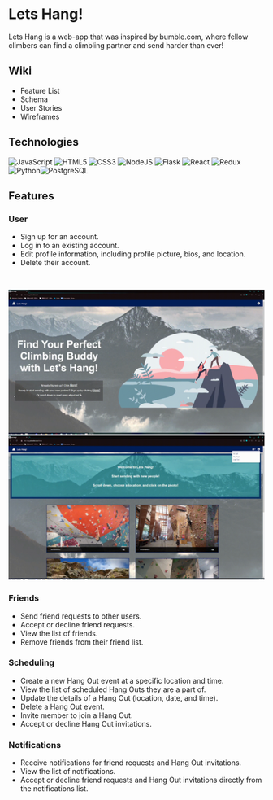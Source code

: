 # Lets Hang!

Lets Hang is a web-app that was inspired by bumble.com, where fellow climbers can find a climbling partner and send harder than ever!

## Wiki
* Feature List
* Schema
* User Stories
* Wireframes

## Technologies
![JavaScript](https://img.shields.io/badge/javascript-%23323330.svg?style=for-the-badge&logo=javascript&logoColor=%23F7DF1E) ![HTML5](https://img.shields.io/badge/html5-%23E34F26.svg?style=for-the-badge&logo=html5&logoColor=white) ![CSS3](https://img.shields.io/badge/css3-%231572B6.svg?style=for-the-badge&logo=css3&logoColor=white) ![NodeJS](https://img.shields.io/badge/node.js-6DA55F?style=for-the-badge&logo=node.js&logoColor=white) ![Flask](https://img.shields.io/badge/Flask-%23404d59.svg?style=for-the-badge&logo=flask&logoColor=%2361DAFB) ![React](https://img.shields.io/badge/react-%2320232a.svg?style=for-the-badge&logo=react&logoColor=%2361DAFB) ![Redux](https://img.shields.io/badge/redux-%23593d88.svg?style=for-the-badge&logo=redux&logoColor=white)![Python](https://img.shields.io/badge/Python-3776AB?style=for-the-badge&logo=python&logoColor=white)![PostgreSQL](https://img.shields.io/badge/PostgreSQL-316192?style=for-the-badge&logo=postgresql&logoColor=white)

## Features

### User
* Sign up for an account.
* Log in to an existing account.
* Edit profile information, including profile picture, bios, and location.
* Delete their account.

<br/>

![](https://github.com/AntonHDo/lets_hang_project/blob/main/assets/CreateUser2.gif?raw=true)
![](https://github.com/AntonHDo/lets_hang_project/blob/main/assets/createUser.gif?raw=true)

### Friends
* Send friend requests to other users.
* Accept or decline friend requests.
* View the list of friends.
* Remove friends from their friend list.

### Scheduling
* Create a new Hang Out event at a specific location and time.
* View the list of scheduled Hang Outs they are a part of.
* Update the details of a Hang Out (location, date, and time).
* Delete a Hang Out event.
* Invite member to join a Hang Out.
* Accept or decline Hang Out invitations.

### Notifications
* Receive notifications for friend requests and Hang Out invitations.
* View the list of notifications.
* Accept or decline friend requests and Hang Out invitations directly from the notifications list.
